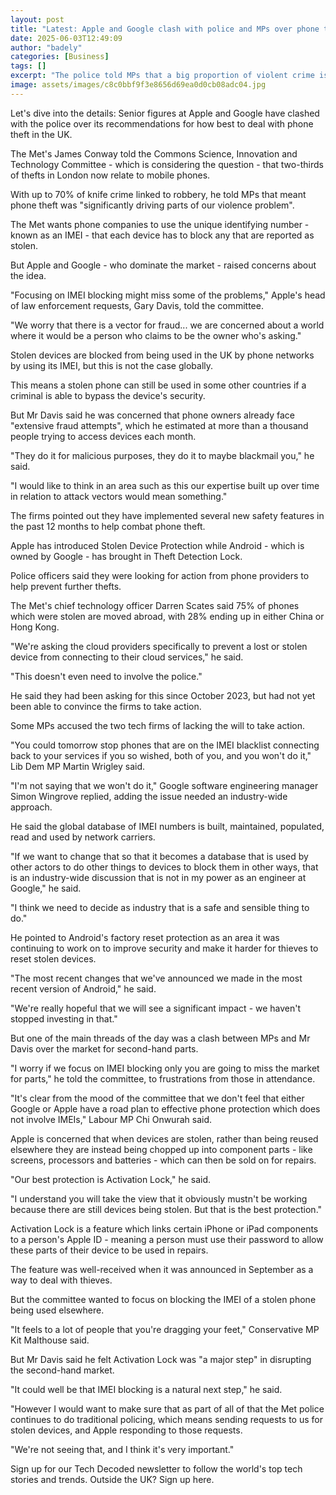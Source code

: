```yaml
---
layout: post
title: "Latest: Apple and Google clash with police and MPs over phone thefts"
date: 2025-06-03T12:49:09
author: "badely"
categories: [Business]
tags: []
excerpt: "The police told MPs that a big proportion of violent crime is related to mobile phone theft."
image: assets/images/c8c0bbf9f3e8656d69ea0d0cb08adc04.jpg
---
```


Let's dive into the details: Senior figures at Apple and Google have clashed with the police over its recommendations for how best to deal with phone theft in the UK.

The Met's James Conway told the Commons Science, Innovation and Technology Committee - which is considering the question - that two-thirds of thefts in London now relate to mobile phones.

With up to 70% of knife crime linked to robbery, he told MPs that meant phone theft was "significantly driving parts of our violence problem".

The Met wants phone companies to use the unique identifying number - known as an IMEI - that each device has to block any that are reported as stolen.

But Apple and Google - who dominate the market - raised concerns about the idea.

"Focusing on IMEI blocking might miss some of the problems," Apple's head of law enforcement requests, Gary Davis, told the committee.

"We worry that there is a vector for fraud... we are concerned about a world where it would be a person who claims to be the owner who's asking."

Stolen devices are blocked from being used in the UK by phone networks by using its IMEI, but this is not the case globally.

This means a stolen phone can still be used in some other countries if a criminal is able to bypass the device's security.

But Mr Davis said he was concerned that phone owners already face "extensive fraud attempts", which he estimated at more than a thousand people trying to access devices each month.

"They do it for malicious purposes, they do it to maybe blackmail you," he said.

"I would like to think in an area such as this our expertise built up over time in relation to attack vectors would mean something."

The firms pointed out they have implemented several new safety features in the past 12 months to help combat phone theft. 

Apple has introduced Stolen Device Protection while Android - which is owned by Google - has brought in Theft Detection Lock.

Police officers said they were looking for action from phone providers to help prevent further thefts.

The Met's chief technology officer Darren Scates said 75% of phones which were stolen are moved abroad, with 28% ending up in either China or Hong Kong.

"We're asking the cloud providers specifically to prevent a lost or stolen device from connecting to their cloud services," he said.

"This doesn't even need to involve the police."

He said they had been asking for this since October 2023, but had not yet been able to convince the firms to take action.

Some MPs accused the two tech firms of lacking the will to take action.

"You could tomorrow stop phones that are on the IMEI blacklist connecting back to your services if you so wished, both of you, and you won't do it," Lib Dem MP Martin Wrigley said.

"I'm not saying that we won't do it," Google software engineering manager Simon Wingrove replied, adding the issue needed an industry-wide approach.

He said the global database of IMEI numbers is built, maintained, populated, read and used by network carriers. 

"If we want to change that so that it becomes a database that is used by other actors to do other things to devices to block them in other ways, that is an industry-wide discussion that is not in my power as an engineer at Google," he said.

"I think we need to decide as industry that is a safe and sensible thing to do."

He pointed to Android's factory reset protection as an area it was continuing to work on to improve security and make it harder for thieves to reset stolen devices.

"The most recent changes that we've announced we made in the most recent version of Android," he said. 

"We're really hopeful that we will see a significant impact - we haven't stopped investing in that."

But one of the main threads of the day was a clash between MPs and Mr Davis over the market for second-hand parts.

"I worry if we focus on IMEI blocking only you are going to miss the market for parts," he told the committee, to frustrations from those in attendance.

"It's clear from the mood of the committee that we don't feel that either Google or Apple have a road plan to effective phone protection which does not involve IMEIs," Labour MP Chi Onwurah said.

Apple is concerned that when devices are stolen, rather than being reused elsewhere they are instead being chopped up into component parts - like screens, processors and batteries - which can then be sold on for repairs.

"Our best protection is Activation Lock," he said. 

"I understand you will take the view that it obviously mustn't be working because there are still devices being stolen. But that is the best protection."

Activation Lock is a feature which links certain iPhone or iPad components to a person's Apple ID - meaning a person must use their password to allow these parts of their device to be used in repairs.

The feature was well-received when it was announced in September as a way to deal with thieves. 

But the committee wanted to focus on blocking the IMEI of a stolen phone being used elsewhere.

"It feels to a lot of people that you're dragging your feet," Conservative MP Kit Malthouse said.

But Mr Davis said he felt Activation Lock was "a major step" in disrupting the second-hand market.

"It could well be that IMEI blocking is a natural next step," he said.

"However I would want to make sure that as part of all of that the Met police continues to do traditional policing, which means sending requests to us for stolen devices, and Apple responding to those requests.

"We're not seeing that, and I think it's very important."

Sign up for our Tech Decoded newsletter to follow the world's top tech stories and trends. Outside the UK? Sign up here.


